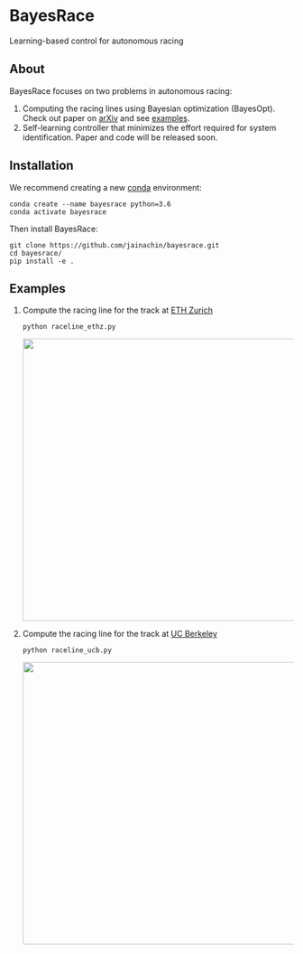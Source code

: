 # BayesRace
Learning-based control for autonomous racing

## About
BayesRace focuses on two problems in autonomous racing:
1. Computing the racing lines using Bayesian optimization (BayesOpt). Check out paper on [arXiv](https://arxiv.org/pdf/2002.04794.pdf) and see [examples](https://github.com/jainachin/bayesrace#examples).
2. Self-learning controller that minimizes the effort required for system identification. Paper and code will be released soon.


## Installation
We recommend creating a new [conda](https://docs.conda.io/en/latest/) environment:

```
conda create --name bayesrace python=3.6
conda activate bayesrace
```
Then install BayesRace:

```
git clone https://github.com/jainachin/bayesrace.git
cd bayesrace/
pip install -e .
```

## Examples
1. Compute the racing line for the track at [ETH Zurich](https://arxiv.org/abs/1711.07300)

	```
	python raceline_ethz.py
	```
	<p align="center">
	<img src="https://github.com/jainachin/bayesrace/blob/master/examples/results/bestlap-ETHZ.png" width="500" />
	</p>

2. Compute the racing line for the track at [UC Berkeley](https://ieeexplore.ieee.org/stamp/stamp.jsp?arnumber=8896988)

	```
	python raceline_ucb.py
	```
	<p align="center">
	<img src="https://github.com/jainachin/bayesrace/blob/master/examples/results/bestlap-UCB.png" width="500" />
	</p>

